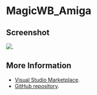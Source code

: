 # MagicWB_Amiga



## Screenshot
![](https://raw.githubusercontent.com/gerane/VSCodeThemes/master/gerane.Theme-MagicWB_Amiga/screenshot.png).


## More Information
* [Visual Studio Marketplace](https://marketplace.visualstudio.com/items/gerane.Theme-MagicWBAmiga).
* [GitHub repository](https://github.com/gerane/VSCodeThemes).
